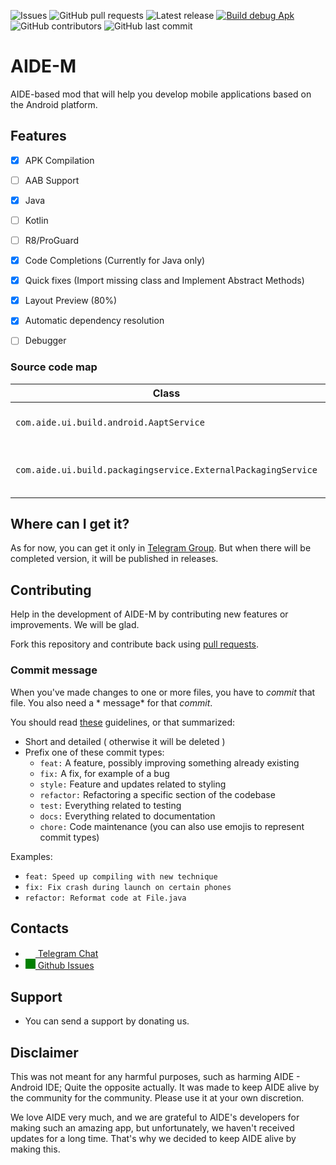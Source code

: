 ![Issues](https://img.shields.io/github/issues/AIDE-M/AIDE) ![GitHub pull requests](https://img.shields.io/github/issues-pr/AIDE-M/AIDE) <img src="https://img.shields.io/github/v/release/AIDE-M/AIDE?include_prereleases&amp;label=latest%20release" alt="Latest release"> 
[![Build debug Apk](https://github.com/AIDE-M/AIDE/actions/workflows/android.yml/badge.svg)](https://github.com/AIDE-M/AIDE/actions/workflows/android.yml)
![GitHub contributors](https://img.shields.io/github/contributors/AIDE-M/AIDE) ![GitHub last commit](https://img.shields.io/github/last-commit/AIDE-M/AIDE)
# AIDE-M
AIDE-based mod that will help you develop mobile applications based on the Android platform.
## Features 
- [x] APK Compilation

- [ ] AAB Support

- [x] Java

- [ ] Kotlin  

- [ ] R8/ProGuard

- [x] Code Completions (Currently for Java only)  

- [x] Quick fixes (Import missing class and Implement Abstract Methods)  

- [x] Layout Preview (80%)

- [x] Automatic dependency resolution  

- [ ] Debugger

### Source code map

| Class | Role |
| ----- | ---- |
| `com.aide.ui.build.android.AaptService` | Responsible for indexing project |
| `com.aide.ui.build.packagingservice.ExternalPackagingService` | Responsible for dexing and packaging |


## Where can I get it?
As for now, you can get it only in [Telegram Group](https://t.me/aideremake). But when there will be completed version, it will be published in releases.

## Contributing
Help in the development of AIDE-M by contributing new features or improvements. We will be glad.

Fork this repository and contribute back using
[pull requests](https://github.com/AIDE-M/AIDE/pulls).

### Commit message

When you've made changes to one or more files, you have to *commit* that file. You also need a *
message* for that *commit*.

You should
read [these](https://www.freecodecamp.org/news/writing-good-commit-messages-a-practical-guide/)
guidelines, or that summarized:

- Short and detailed ( otherwise it will be deleted )
- Prefix one of these commit types:
   - `feat:` A feature, possibly improving something already existing
   - `fix:` A fix, for example of a bug
   - `style:` Feature and updates related to styling
   - `refactor:` Refactoring a specific section of the codebase
   - `test:` Everything related to testing
   - `docs:` Everything related to documentation
   - `chore:` Code maintenance (you can also use emojis to represent commit types)

Examples:
 - `feat: Speed up compiling with new technique`
 - `fix: Fix crash during launch on certain phones`
 - `refactor: Reformat code at File.java`
## Contacts
- <a href="https://t.me/aideremake"><img src="https://upload.wikimedia.org/wikipedia/commons/thumb/8/82/Telegram_logo.svg/768px-Telegram_logo.svg.png" width=16 height=16 /> Telegram Chat</a>
- <a href="https://github.com/AIDE-M/AIDE/issues"><img src="https://user-images.githubusercontent.com/32961194/122037088-ebf2f700-cddc-11eb-9052-78e964c680f5.png" width=16 height=16 style="background: green;"/> Github Issues</a>
## Support
- You can send a support by donating us.
## Disclaimer
This was not meant for any harmful purposes, such as harming AIDE - Android IDE; Quite the opposite actually.
It was made to keep AIDE alive by the community for the community. Please use it at your own discretion.

We love AIDE very much, and we are grateful to AIDE's developers for making such an amazing app, but unfortunately, we haven't received updates for a long time.
That's why we decided to keep AIDE alive by making this.